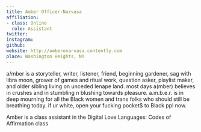 ```yaml
---
title: Amber Officer-Narvasa
affiliation:
- class: Online
  role: Assistant
twitter:
instagram:
github:
website: http://amberonarvasa.contently.com
place: Washington Heights, NY
---
```

a/mber is a storyteller, writer, listener, friend, beginning gardener, sag with libra moon, grower of games and ritual work, question asker, playlist maker, and older sibling living on unceded lenape land. most days a(mber) believes in crushes and in stumbling n blushing towards pleasure. a.m.b.e.r. is in deep mourning for all the Black women and trans folks who should still be breathing today. if ur white, open your fucking pocket$ to Black ppl now.

Amber is a class assistant in the Digital Love Languages: Codes of Affirmation class
